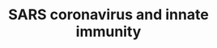---
annotations:
- type: Disease Ontology
  value: severe acute respiratory syndrome
- type: Pathway Ontology
  value: type I interferon signaling pathway
- type: Disease Ontology
  value: viral infectious disease
authors:
- Fehrhart
- Egonw
- L Dupuis
description: SARS-CoV triggers the hosts innate immune system via the type I interferon
  system in dendritic cells and macrophages, which activate ISRE and IFN-b sentitive
  promoter elements.
last-edited: 2021-03-18
organisms:
- Homo sapiens
redirect_from:
- /index.php/Pathway:WP4912
- /instance/WP4912
schema-jsonld:
- '@context': https://schema.org/
  '@id': https://wikipathways.github.io/pathways/WP4912.html
  '@type': Dataset
  creator:
    '@type': Organization
    name: WikiPathways
  description: SARS-CoV triggers the hosts innate immune system via the type I interferon
    system in dendritic cells and macrophages, which activate ISRE and IFN-b sentitive
    promoter elements.
  keywords:
  - IFNA6
  - IFN-beta
  - TBK1
  - IFNA13
  - JAK1
  - IFNA8
  - IFNA1
  - IFNAR2
  - IRF3
  - TYK2
  - IRF9
  - IFNA14
  - Response element
  - DDX58
  - IFNA17
  - S
  - IFIH1
  - ACE2
  - TLR3
  - IFNA4
  - IKBKE
  - IFNA5
  - TRAF3
  - TICAM1
  - MAVS
  - IFNA21
  - IFNA2
  - IFNA16
  - Endocytosis
  - STAT2
  - IFNA7
  - IFNA10
  - 'ISRE '
  - IFNB1
  - IFNAR1
  - STAT1
  license: CC0
  name: SARS coronavirus and innate immunity
seo: CreativeWork
title: SARS coronavirus and innate immunity
wpid: WP4912
---
